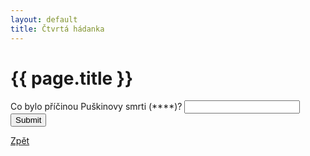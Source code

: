 ```yaml
---
layout: default
title: Čtvrtá hádanka
---
```

<div class="uvod">
<h1>{{ page.title }}</h1>
<p>
<form name="myForm" onsubmit="return validateForm4()" method="post">
	Co bylo příčinou Puškinovy smrti (****)? <input type="text" name="fname">
	<input type="submit" value="Submit">
</form>
</p>
<a href="/uvody/onegin_uvod.html">Zpět</a>
</div>
<script src="/assets/js/hadanky_eo.js"></script>